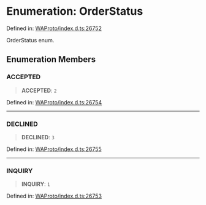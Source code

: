 # Enumeration: OrderStatus

Defined in: [WAProto/index.d.ts:26752](https://github.com/Fokusdotid/Baileys/blob/58a03b5a49cf326e1050515994499cb0bb76662f/WAProto/index.d.ts#L26752)

OrderStatus enum.

## Enumeration Members

### ACCEPTED

> **ACCEPTED**: `2`

Defined in: [WAProto/index.d.ts:26754](https://github.com/Fokusdotid/Baileys/blob/58a03b5a49cf326e1050515994499cb0bb76662f/WAProto/index.d.ts#L26754)

***

### DECLINED

> **DECLINED**: `3`

Defined in: [WAProto/index.d.ts:26755](https://github.com/Fokusdotid/Baileys/blob/58a03b5a49cf326e1050515994499cb0bb76662f/WAProto/index.d.ts#L26755)

***

### INQUIRY

> **INQUIRY**: `1`

Defined in: [WAProto/index.d.ts:26753](https://github.com/Fokusdotid/Baileys/blob/58a03b5a49cf326e1050515994499cb0bb76662f/WAProto/index.d.ts#L26753)
